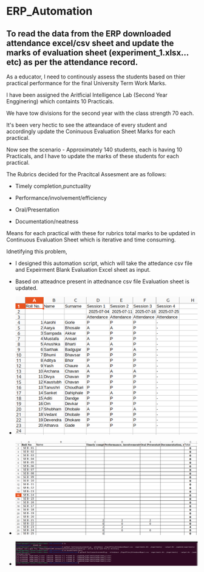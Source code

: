# ERP_Automation

## To read the data from the ERP downloaded attendance excel/csv sheet and update the marks of evaluation sheet (experiment_1.xlsx…etc) as per the attendance record.

As a educator, I need to continously assess the students based on thier practical performance for the final University Term Work Marks.

I have been assigned the Aritficial Intelligence Lab (Second Year Engginering) which containts 10 Practicals. 

We have tow divisions for the second year with the class strength 70 each.

It's been very hectic to see the atteandace of every student and accordingly update the Coninuous Evaluation Sheet Marks for each practical.

Now see the scenario - Approximately 140 students, each is having 10 Practicals, and I have to update the marks of these students for each practical.

The Rubrics decided for the Pracitcal Assesment are as follows:

- Timely completion,punctuality
  
- Performance/involvement/efficiency
  
- Oral/Presentation
  
- Documentation/neatness
  
Means for each practical with these for rubrics total marks to be updated in Continuous Evaluation Sheet which is iterative and time consuming.

Idnetifying this problem, 

- I designed this automation script, which will take the attedance csv file and Expeirment Blank Evaluation Excel sheet as input.
  
- Based on atteadnce present in attednance csv file Evaluation sheet is updated.

-  ![Attendance Input CSV File](Images/InputCSVFile.png)
-  ![Input Continuous Evaluation Sheet](Images/ContinousEvaluationSheet.png)
-  ![Application Execution - Step 3](Images/ExecutionOutput.png)

  



